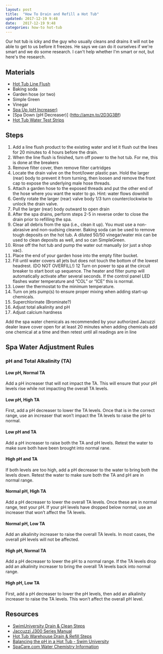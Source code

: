 ```yaml
---
layout: post
title:  "How To Drain and Refill a Hot Tub"
updated: 2017-12-19 9:48
date:   2017-12-19 9:48
categories: how-to hot-tub
---
```

Our hot tub is icky and the guy who usually cleans and drains it will not be able to get to us before it freezes. He says we can do it ourselves if we're smart and we do some research. I can't help whether I'm smart or not, but here's the research.

## Materials ##
* [Hot Tub Line Flush](http://amzn.to/2Bfo9xX)
* Baking soda
* Garden hose (or two)
* Simple Green
* Vinegar
* [Spa Up (pH Increaser)](http://amzn.to/2D7TdNJ)
* [Spa Down (pH Decreaser)] (http://amzn.to/2D3G3Bf)
* [Hot Tub Water Test Strips](http://amzn.to/2CGREF5)

## Steps ##

1. Add a line flush product to the existing water and let it flush out the lines for 20 minutes to 4 hours before the drain.
2. When the line flush is finished, turn off power to the hot tub. For me, this is done at the breakers
9. Remove filter cover, then remove filter cartridges
3. Locate the drain valve on the front/lower plastic pan. Hold the larger (rear) body to prevent it from turning, then loosen and remove the front cap to expose the underlying male hose threads.
4. Attach a garden hose to the exposed threads and put the other end of the hose where you want the water to go. Hint: water flows downhill
5. Gently rotate the larger (rear) valve body 1/3 turn counterclockwise to unlock the drain valve.
6. Pull the larger (rear) body outward to open drain
7. After the spa drains, perform steps 2-5 in reverse order to close the drain prior to refilling the spa.
8. Clear all debris from the spa (i.e., clean it up). You must use a non-abrasive and non-sudsing cleaner. Baking soda can be used to remove tough deposits on the hot tub. A diluted 50/50 vinegar/water mix can be used to clean deposits as well, and so can SimpleGreen. 
9. Rinse off the hot tub and pump the water out manually (or just a shop vac).
10. Place the end of your garden hose into the empty filter bucket.
11. Fill until water covers all jets but does not touch the bottom of the lowest headrest. (DO NOT OVERFILL!)
12 Turn on power to spa at the circuit breaker to start boot up sequence. The heater and filter pump will automatically activate after several seconds. If the control panel LED flashes water temperature and “COL” or “ICE” this is normal. 
13. Lower the thermostat to the minimum temperature.
13. Turn on jets pump(s) to ensure proper mixing when adding start-up chemicals.
14. Superchlorinate (Brominate?)
15. Adjust total alkalinity and pH
16. Adjust calcium hardness

Add the spa water chemicals as recommended by your authorized Jacuzzi dealer
leave cover open for at least 20 minutes when adding chemicals
add one chemical at a time and then retest until all readings are in line

## Spa Water Adjustment Rules ##

### pH and Total Alkalinity (TA) ###

#### Low pH, Normal TA ####
Add a pH increaser that will not impact the TA. This will ensure that your pH levels rise while not impacting the overall TA levels.

#### Low pH, High TA #### 
First, add a pH decreaser to lower the TA levels. Once that is in the correct range, use an increaser that won’t impact the TA levels to raise the pH to normal.

#### Low pH and TA #### 
Add a pH increaser to raise both the TA and pH levels. Retest the water to make sure both have been brought into normal rane.

#### High pH and TA #### 
If both levels are too high, add a pH decreaser to the water to bring both the levels down. Retest the water to make sure both the TA and pH are in normal range.

#### Normal pH, High TA #### 
Add a pH decreaser to lower the overall TA levels. Once these are in normal range, test your pH. If your pH levels have dropped below normal, use an increaser that won’t affect the TA levels.

#### Normal pH, Low TA #### 
Add an alkalinity increaser to raise the overall TA levels. In most cases, the overall pH levels will not be affected.

#### High pH, Normal TA #### 
Add a pH decreaser to lower the pH to a normal range. If the TA levels drop add an alkalinity increaser to bring the overall TA levels back into normal range.

#### High pH, Low TA #### 
First, add a pH decreaser to lower the pH levels, then add an alkalinity increaser to raise the TA levels. This won’t affect the overall pH level. 

## Resources ##
* [SwimUniversity Drain & Clean Steps](https://www.swimuniversity.com/how-to-drain-and-clean-a-hot-tub/)
* [Jaccuzzi J300 Series Manual](https://www.jacuzzi.com/media/3189/j300-led-series_english.pdf)
* [Hot Tub Warehouse Drain & Refill Steps](https://www.hottubwarehouse.com/blog/hot-tub-drain-and-refill)
* [Balancing the pH in a Hot Tub - Swim University](https://www.swimuniversity.com/how-to-balance-the-ph-in-a-hot-tub/)
* [SpaCare.com Water Chemistry Information](https://spacare.com/understandingspaandhottubwaterchemistry.aspx)
